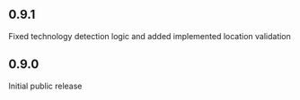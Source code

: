 ## 0.9.1

Fixed technology detection logic and added implemented location validation

## 0.9.0

Initial public release